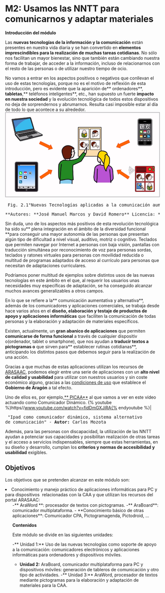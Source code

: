 
# M2: Usamos las NNTT para comunicarnos y adaptar materiales

**Introducción del módulo**

Las **nuevas tecnologías de la información y la comunicación** están presentes en nuestra vida diaria y se han convertido en **elementos imprescindibles para la realización de muchas tareas cotidianas**. No sólo nos facilitan un mayor bienestar, sino que también están cambiando nuestra forma de trabajar, de acceder a la información, incluso de relacionarnos con el resto de las personas o de utilizar nuestro tiempo de ocio.

No vamos a entrar en los aspectos positivos o negativos que conllevan el uso de estas tecnologías, porque no es el motivo de reflexión de esta introducción, pero es evidente que la aparición de** ordenadores**, **tabletas**,** teléfonos inteligentes**, etc., han supuesto un fuerte **impacto en nuestra sociedad** y la evolución tecnológica de todos estos dispositivos no deja de sorprendernos y abrumarnos. Resulta casi imposible estar al día de todo lo que acontece a su alrededor.
![](img/TECNO.jpg)
<td style="text-align: center;"><pre>&nbsp;Fig. 2.1"Nuevas Tecnologías aplicadas a la comunicación aumentativa y alternativa"&nbsp;</pre><pre>**Autores: **José Manuel Marcos y David Romero** Licencia: **CC (BY-NC-SA)</pre></td>

Sin duda, uno de los aspectos más positivos de esta revolución tecnológica ha sido su** plena integración en el ámbito de la diversidad funcional **para conseguir una mayor autonomía de las personas que presentan alg&uacute;n tipo de dificultad a nivel visual, auditivo, motriz o cognitivo. Teclados que permiten navegar por Internet a personas con baja visión, pantallas con traducción simultánea por reconocimiento de voz para personas sordas, teclados y ratones virtuales para personas con movilidad reducida o multitud de programas adaptados de acceso al currículo para personas que necesitan de adaptaciones curriculares.

Podríamos poner multitud de ejemplos sobre distintos usos de las nuevas tecnologías en este ámbito en el que, al requerir los usuarios unas necesidades muy específicas de adaptación, se ha conseguido alcanzar muchos avances generalizables a otros campos.&nbsp;

En lo que se refiere a la** comunicación aumentativa y alternativa**, además de los comunicadores y aplicaciones comerciales, se trabaja desde hace varios a&ntilde;os en el **dise&ntilde;o, elaboración y testaje de productos de apoyo y aplicaciones informáticas** que faciliten la comunicación de todas personas y la elaboración y adaptación de materiales específicos.

Existen, actualmente, un **gran abanico de aplicaciones** que permiten **comunicarse de forma funcional** a través de cualquier dispositiv o(ordenador, tablet o smartphone), que nos ayudan a **traducir textos a pictogramas o**&nbsp;que sirven para** establecer rutinas cotidianas**, anticipando los distintos pasos que debemos seguir para la realización de una acción.&nbsp;

Gracias a que muchas de estas aplicaciones utilizan los recursos de [ARASAAC](http://arasaac.org/), podemos elegir entre una serie de aplicaciones con un **alto nivel de calidad y usabilidad** para utilizar con nuestros usuarios y sin coste económico alguno, gracias a las [condiciones de uso](http://arasaac.org/condiciones_uso.php) que establece el **Gobierno de Aragón**&nbsp;a tal efecto.

Uno de ellos es, por ejemplo,[** PICAA**](http://asistic.ugr.es/picaa/) al que vamos a ver en este vídeo actuando como Comunicador Dinámico.
{% youtube %}https//www.youtube.com/watch?v=fidDmGXJiRA{% endyoutube %}|<pre>&nbsp;"Ipad como comunicador dinámico, sistema alternativo de comunicación" - **Autor:** Carlos Mozota</pre>

Además, para las personas con discapacidad, la utilización de las NNTT ayudan a potenciar sus capacidades y posibilitan realización de otras tareas y el acceso a servicios indispensables, siempre que estas herramientas, en su dise&ntilde;o y desarrollo, cumplan los **criterios y normas de accesibilidad y usabilidad**&nbsp;exigibles.

## Objetivos

Los objetivos que se pretenden alcanzar en este módulo son:

<li>Conocimiento y manejo práctico de aplicaciones informáticas para PC y para dispositivos&nbsp; relacionadas con la CAA y que utilizan los recursos del portal ARASAAC:&nbsp;
<ul>
-** AraWord **: procesador de textos con pictogramas.
-** AraBoard**: comunicador multiplataforma.
- **Conocimiento básico de otras aplicaciones**: Comunicador CPA, Pictogramagenda, Pictodroid, &hellip;

**Contenidos**

Este módulo se divide en las siguientes unidades:

-** Unidad 1:**&nbsp;Uso de las nuevas tecnologías como soporte de apoyo a la comunicación: comunicadores electrónicos y aplicaciones informáticas para ordenadores y dispositivos móviles.
- **Unidad 2:**&nbsp;AraBoard, comunicador multiplataforma para PC y dispositivos móviles: generación de tableros de comunicación y otro tipo de actividades.
-** Unidad 3:**&nbsp;AraWord, procesador de textos mediante pictogramas para la elaboración y adaptación de materiales para la CAA.

